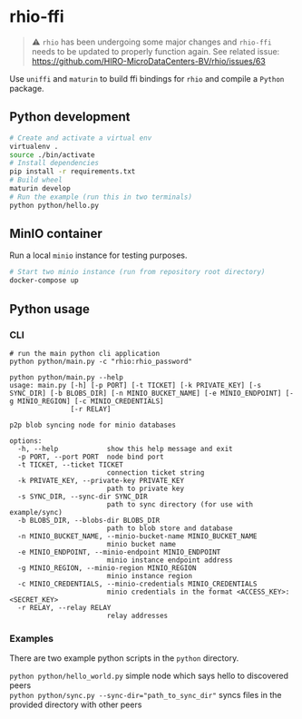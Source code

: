 # rhio-ffi

> :warning: `rhio` has been undergoing some major changes and `rhio-ffi` needs
> to be updated to properly function again. See related issue:
> https://github.com/HIRO-MicroDataCenters-BV/rhio/issues/63

Use `uniffi` and `maturin` to build ffi bindings for `rhio` and compile a `Python` package.

## Python development

```bash
# Create and activate a virtual env
virtualenv .
source ./bin/activate
# Install dependencies
pip install -r requirements.txt
# Build wheel
maturin develop
# Run the example (run this in two terminals)
python python/hello.py
```

## MinIO container

Run a local `minio` instance for testing purposes.

```bash
# Start two minio instance (run from repository root directory)
docker-compose up
```

## Python usage

### CLI

```shell
# run the main python cli application
python python/main.py -c "rhio:rhio_password"
```

```shell
python python/main.py --help
usage: main.py [-h] [-p PORT] [-t TICKET] [-k PRIVATE_KEY] [-s SYNC_DIR] [-b BLOBS_DIR] [-n MINIO_BUCKET_NAME] [-e MINIO_ENDPOINT] [-g MINIO_REGION] [-c MINIO_CREDENTIALS]
               [-r RELAY]

p2p blob syncing node for minio databases

options:
  -h, --help            show this help message and exit
  -p PORT, --port PORT  node bind port
  -t TICKET, --ticket TICKET
                        connection ticket string
  -k PRIVATE_KEY, --private-key PRIVATE_KEY
                        path to private key
  -s SYNC_DIR, --sync-dir SYNC_DIR
                        path to sync directory (for use with example/sync)
  -b BLOBS_DIR, --blobs-dir BLOBS_DIR
                        path to blob store and database
  -n MINIO_BUCKET_NAME, --minio-bucket-name MINIO_BUCKET_NAME
                        minio bucket name
  -e MINIO_ENDPOINT, --minio-endpoint MINIO_ENDPOINT
                        minio instance endpoint address
  -g MINIO_REGION, --minio-region MINIO_REGION
                        minio instance region
  -c MINIO_CREDENTIALS, --minio-credentials MINIO_CREDENTIALS
                        minio credentials in the format <ACCESS_KEY>:<SECRET_KEY>
  -r RELAY, --relay RELAY
                        relay addresses
```

### Examples

There are two example python scripts in the `python` directory. 

`python python/hello_world.py` simple node which says hello to discovered peers  
`python python/sync.py --sync-dir="path_to_sync_dir"` syncs files in the provided directory with other peers

